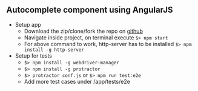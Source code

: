 ## Autocomplete component using AngularJS

- Setup app
	* Download the zip/clone/fork the repo on [github](https://github.com/ajinkyac/auto-complete)
	* Navigate inside project, on terminal execute `$> npm start`
	* For above command to work, http-server has to be installed `$> npm install -g http-server`
- Setup for tests
	* `$> npm install -g webdriver-manager`
	* `$> npm install -g protractor`
	* `$> protractor conf.js` or `$> npm run test:e2e`
	* Add more test cases under /app/tests/e2e	 

